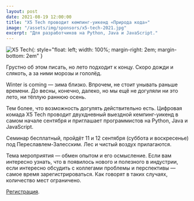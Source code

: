 ```yaml
---
layout: post
date: 2021-08-19 12:00:00
title: "X5 Tech проводит кемпинг-уикенд «Природа кода»"
image: "/assets/img/sponsors/x5-tech-2021.jpg"
excerpt: "Для разработчиков на Python, Java и JavaScript."
---
```


![X5 Tech](/assets/img/sponsors/x5-tech.jpg){: style="float: left; width: 100%; margin-right: 2em; margin-bottom: 2em" }

Грустно об этом писать, но лето подходит к концу. Скоро дожди и слякоть, а за ними морозы и гололёд.

Winter is coming — зима близко. Впрочем, не стоит унывать раньше времени. До весны, конечно, далеко, но мы ещё не догуляли ни это лето, ни тёплую раннюю осень.

Тем более, что возможность догулять действительно есть. Цифровая комада X5 Tech проводит двухдневный выездной кемпинг-уикенд в самом начале сентября и приглашает программистов на Python, Java и JavaScript.

Семинар бесплатный, пройдёт 11 и 12 сентября (суббота и воскресенье) под Переславлем-Залесским. Лес и чистый воздух прилагаются.

Тема мероприятия — обмен опытом и его осмысление. Если вам интересно узнать, что в появилось нового и полезного в индустрии, если интересно обсудить с коллегами проблемы и перспективы — самое время зарегистрироваться. Как говорят в таких случаях, количество мест ограничено.

[Регистрация](https://link.prirodacodax5.tech/eml4x).